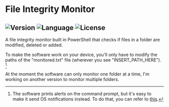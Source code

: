 # File Integrity Monitor

![Version](https://img.shields.io/badge/Version-0.1.0-brightgreen)
![Language](https://img.shields.io/badge/Language-PowerShell-blue)
![License](https://img.shields.io/badge/License-MIT-red)
---
A file integrity monitor built in PowerShell that checks if files in a folder are modified, deleted or added.

To make the software work on your device, you'll only have to modify the paths of the "monitored.txt" file (wherever you see "INSERT_PATH_HERE"). [^1]

At the moment the software can only monitor one folder at a time, I'm working on another version to monitor multiple folders.
 
[^1]: The software prints alerts on the command prompt, but it's easy to make it send OS notifications instead.
To do that, you can refer to <a href="https://github.com/windos/poshnotify">this</a>.
